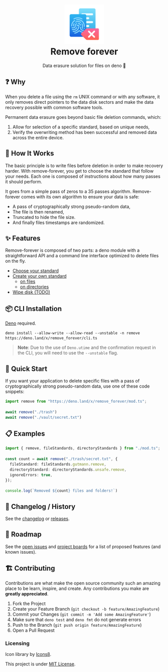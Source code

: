 <h1 align="center">
  <img src="./images/logo.png" alt="remove-forever" width="25%">
  <br>
  <strong>Remove forever</strong>
  <br>
</h1>
<p align="center">Data erasure solution for files on deno 🦕</p>

## ❓ Why

When you delete a file using the `rm` UNIX command or with any software, it only removes direct pointers to the data disk sectors and make the data recovery possible with common software tools.

Permanent data erasure goes beyond basic file deletion commands, which:

1. Allow for selection of a specific standard, based on unique needs,
2. Verify the overwriting method has been successful and removed data across the entire device.

## 🔩 How It Works

The basic principle is to write files before deletion in order to make recovery harder. With remove-forever, you get to choose the standard that follow your needs. Each one is composed of instructions about how many passes it should perform.

It goes from a simple pass of zeros to a 35 passes algorithm. Remove-forever comes with its own algorithm to ensure your data is safe:

* A pass of cryptographically strong pseudo-random data,
* The file is then renamed,
* Truncated to hide the file size.
* And finally files timestamps are randomized.

## ✨ Features

Remove-forever is composed of two parts: a deno module with a straightforward API and a command line interface optimized to delete files on the fly.


* [Choose your standard](#)
* [Create your own standard](#)
  * [on files](#)
  * [on directories](#)
* [Wipe disk (TODO)](#)

<!-- ### 📚 [Documentation]() -->

## 📦 CLI Installation

[Deno](https://deno.land/#installation) required.

```shell
deno install --allow-write --allow-read --unstable -n remove https://deno.land/x/remove_forever/cli.ts
```
> **Note**: Due to the use of `Deno.utime` and the confirmation request in the CLI, you will need to use the `--unstable` flag.

## 🚀 Quick Start

If you want your application to delete specific files with a pass of cryptographically strong pseudo-random data, use one of these code snippets:

```ts
import remove from "https://deno.land/x/remove_forever/mod.ts";

await remove("./trash")
await remove("./vault/secret.txt")
```

## 📋 Examples

```ts
import { remove, fileStandards, directoryStandards } from "./mod.ts";

const count = await remove("./trash/secret.txt", {
  fileStandard: fileStandards.gutmann.remove,
  directoryStandard: directoryStandards.unsafe.remove,
  ignoreErrors: true,
});

console.log(`Removed ${count} files and folders!`)
```

## 📜 Changelog / History

See the [changelog](/CHANGELOG.md) or [releases](https://github.com/oganexon/deno-remove-forever/releases).

## 🧾 Roadmap

See the [open issues](https://github.com/oganexon/deno-remove-forever/issues) and
[project boards](https://github.com/oganexon/deno-remove-forever/projects/) for a list of proposed features (and known issues). 

## 🏗️ Contributing

Contributions are what make the open source community such an amazing place to be learn, inspire, and create. Any contributions you make are **greatly appreciated**.

1. Fork the Project
2. Create your Feature Branch (`git checkout -b feature/AmazingFeature`)
3. Commit your Changes (`git commit -m 'Add some AmazingFeature'`)
4. Make sure that `deno test` and `deno fmt` do not generate errors
5. Push to the Branch (`git push origin feature/AmazingFeature`)
6. Open a Pull Request

### Licensing

Icon library by [Icons8](https://icons8.com/).

This project is under [MIT License](/LICENSE).

